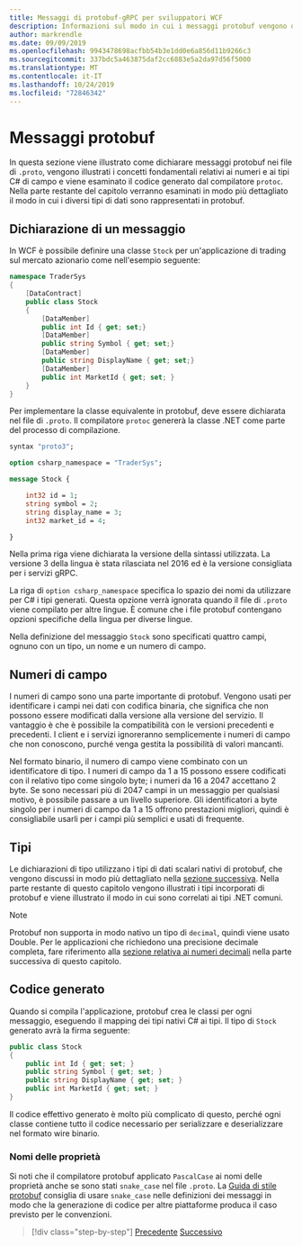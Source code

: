 ```yaml
---
title: Messaggi di protobuf-gRPC per sviluppatori WCF
description: Informazioni sul modo in cui i messaggi protobuf vengono definiti in IDL C#e generati in.
author: markrendle
ms.date: 09/09/2019
ms.openlocfilehash: 9943478698acfbb54b3e1dd0e6a856d11b9266c3
ms.sourcegitcommit: 337bdc5a463875daf2cc6883e5a2da97d56f5000
ms.translationtype: MT
ms.contentlocale: it-IT
ms.lasthandoff: 10/24/2019
ms.locfileid: "72846342"
---
```

# <a name="protobuf-messages"></a>Messaggi protobuf

In questa sezione viene illustrato come dichiarare messaggi protobuf nei file di `.proto`, vengono illustrati i concetti fondamentali relativi ai numeri e ai tipi C# di campo e viene esaminato il codice generato dal compilatore `protoc`. Nella parte restante del capitolo verranno esaminati in modo più dettagliato il modo in cui i diversi tipi di dati sono rappresentati in protobuf.

## <a name="declaring-a-message"></a>Dichiarazione di un messaggio

In WCF è possibile definire una classe `Stock` per un'applicazione di trading sul mercato azionario come nell'esempio seguente:

```csharp
namespace TraderSys
{
    [DataContract]
    public class Stock
    {
        [DataMember]
        public int Id { get; set;}
        [DataMember]
        public string Symbol { get; set;}
        [DataMember]
        public string DisplayName { get; set;}
        [DataMember]
        public int MarketId { get; set; }
    }
}
```

Per implementare la classe equivalente in protobuf, deve essere dichiarata nel file di `.proto`. Il compilatore `protoc` genererà la classe .NET come parte del processo di compilazione.

```protobuf
syntax "proto3";

option csharp_namespace = "TraderSys";

message Stock {

    int32 id = 1;
    string symbol = 2;
    string display_name = 3;
    int32 market_id = 4;

}  
```

Nella prima riga viene dichiarata la versione della sintassi utilizzata. La versione 3 della lingua è stata rilasciata nel 2016 ed è la versione consigliata per i servizi gRPC.

La riga di `option csharp_namespace` specifica lo spazio dei nomi da utilizzare per C# i tipi generati. Questa opzione verrà ignorata quando il file di `.proto` viene compilato per altre lingue. È comune che i file protobuf contengano opzioni specifiche della lingua per diverse lingue.

Nella definizione del messaggio `Stock` sono specificati quattro campi, ognuno con un tipo, un nome e un numero di campo.

## <a name="field-numbers"></a>Numeri di campo

I numeri di campo sono una parte importante di protobuf. Vengono usati per identificare i campi nei dati con codifica binaria, che significa che non possono essere modificati dalla versione alla versione del servizio. Il vantaggio è che è possibile la compatibilità con le versioni precedenti e precedenti. I client e i servizi ignoreranno semplicemente i numeri di campo che non conoscono, purché venga gestita la possibilità di valori mancanti.

Nel formato binario, il numero di campo viene combinato con un identificatore di tipo. I numeri di campo da 1 a 15 possono essere codificati con il relativo tipo come singolo byte; i numeri da 16 a 2047 accettano 2 byte. Se sono necessari più di 2047 campi in un messaggio per qualsiasi motivo, è possibile passare a un livello superiore. Gli identificatori a byte singolo per i numeri di campo da 1 a 15 offrono prestazioni migliori, quindi è consigliabile usarli per i campi più semplici e usati di frequente.

## <a name="types"></a>Tipi

Le dichiarazioni di tipo utilizzano i tipi di dati scalari nativi di protobuf, che vengono discussi in modo più dettagliato nella [sezione successiva](protobuf-data-types.md). Nella parte restante di questo capitolo vengono illustrati i tipi incorporati di protobuf e viene illustrato il modo in cui sono correlati ai tipi .NET comuni.

> [!NOTE]
> Protobuf non supporta in modo nativo un tipo di `decimal`, quindi viene usato Double. Per le applicazioni che richiedono una precisione decimale completa, fare riferimento alla [sezione relativa ai numeri decimali](protobuf-data-types.md#decimals) nella parte successiva di questo capitolo.

## <a name="the-generated-code"></a>Codice generato

Quando si compila l'applicazione, protobuf crea le classi per ogni messaggio, eseguendo il mapping dei tipi nativi C# ai tipi. Il tipo di `Stock` generato avrà la firma seguente:

```csharp
public class Stock
{
    public int Id { get; set; }
    public string Symbol { get; set; }
    public string DisplayName { get; set; }
    public int MarketId { get; set; }
}
```

Il codice effettivo generato è molto più complicato di questo, perché ogni classe contiene tutto il codice necessario per serializzare e deserializzare nel formato wire binario.

### <a name="property-names"></a>Nomi delle proprietà

Si noti che il compilatore protobuf applicato `PascalCase` ai nomi delle proprietà anche se sono stati `snake_case` nel file `.proto`. La [Guida di stile protobuf](https://developers.google.com/protocol-buffers/docs/style) consiglia di usare `snake_case` nelle definizioni dei messaggi in modo che la generazione di codice per altre piattaforme produca il caso previsto per le convenzioni.

>[!div class="step-by-step"]
>[Precedente](protocol-buffers.md)
>[Successivo](protobuf-data-types.md)
